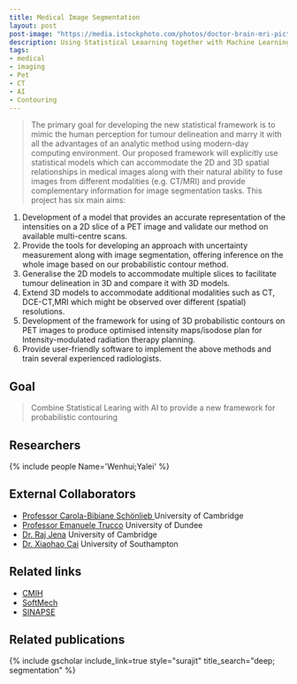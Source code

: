 ```yaml
---
title: Medical Image Segmentation 
layout: post
post-image: "https://media.istockphoto.com/photos/doctor-brain-mri-picture-id862563174?k=20&m=862563174&s=612x612&w=0&h=v2xubyZ1jSG0XpNS9nME2Jt6UciQI9eCnmfAvIg-mmQ="
description: Using Statistical Leaarning together with Machine Learning and AI to develope a framework for contouring medical images
tags:
- medical
- imaging
- Pet
- CT
- AI
- Contouring
---
```


 
> The primary goal for developing the new statistical framework is to mimic the human perception for tumour delineation and marry it with all the advantages of an analytic method using modern-day computing environment. Our proposed framework will explicitly use statistical models which can accommodate the 2D and 3D spatial relationships in medical images along with their natural ability to fuse images from different modalities (e.g. CT/MRI) and provide complementary information for image segmentation tasks. This project has six main aims:

1. Development of a model that provides an accurate representation of the intensities on a 2D slice of a PET image and validate our method on available multi-centre scans.
2. Provide the tools for developing an approach with uncertainty measurement along with image segmentation, offering inference on the whole image based on our probabilistic contour method. 
3. Generalise the 2D models to accommodate multiple slices to facilitate tumour delineation in 3D and compare it with 3D models.
4. Extend 3D models to accommodate additional modalities such as CT, DCE-CT,MRI which might be observed over different (spatial) resolutions.
5. Development of the framework for using of 3D probabilistic contours on PET images to produce optimised intensity maps/isodose plan for Intensity-modulated radiation therapy planning.
6. Provide user-friendly software to implement the above methods and train several experienced radiologists. 


## Goal
> Combine Statistical Learing with AI to provide a new framework for probabilistic contouring

## Researchers

{% include people Name='Wenhui;Yalei' %}

## External Collaborators
- [Professor Carola-Bibiane Schönlieb ](https://www.damtp.cam.ac.uk/user/cbs31/Home.html) University of Cambridge 
- [Professor Emanuele Trucco](https://www.dundee.ac.uk/people/emanuele-trucco) University of Dundee
- [Dr. Raj Jena](https://www.oncology.cam.ac.uk/research/our-research/jena) University of Cambridge 
- [Dr. Xiaohao Cai](https://xiaohaocai.netlify.app/) University of Southampton

## Related links
* [CMIH](https://www.cmih.maths.cam.ac.uk)
* [SoftMech](http://www.softmech.org)
* [SINAPSE](http://www.sinapse.ac.uk)


## Related publications 
{% include gscholar include_link=true style="surajit" title_search="deep; segmentation" %}
